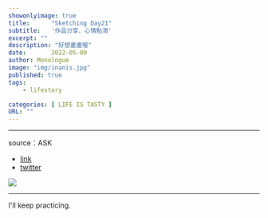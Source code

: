 ```yaml
---
showonlyimage: true
title:      "Sketching Day21"
subtitle:   '作品分享、心情點滴'
excerpt: ""
description: "好想畫畫喔"
date:       2022-05-09
author: Monologue    
image: "img/inanis.jpg"
published: true 
tags:
    - lifestory

categories: [ LIFE IS TASTY ]
URL: ""
---
```

***

source：ASK  
* [link](https://www.pixiv.net/artworks/91953835)  
* [twitter](https://twitter.com/askziye)  
  
![](/blog/sketch/d21-1.jpg)

  
***
I'll keep practicing.
<!--more-->
